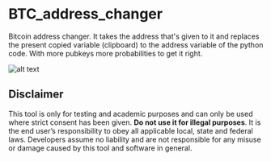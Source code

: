 # BTC_address_changer

Bitcoin address changer. It takes the address that's given to it and replaces the present copied variable (clipboard) to the address variable of the python code. With more pubkeys more probabilities to get it right.

![alt text](https://i.gyazo.com/6d54e11c08b01e472689bf8d52764882.png)
## Disclaimer

This tool is only for testing and academic purposes and can only be used where strict consent has been given. **Do not use it for illegal purposes**. It is the end user’s responsibility to obey all applicable local, state and federal laws. Developers assume no liability and are not responsible for any misuse or damage caused by this tool and software in general.
